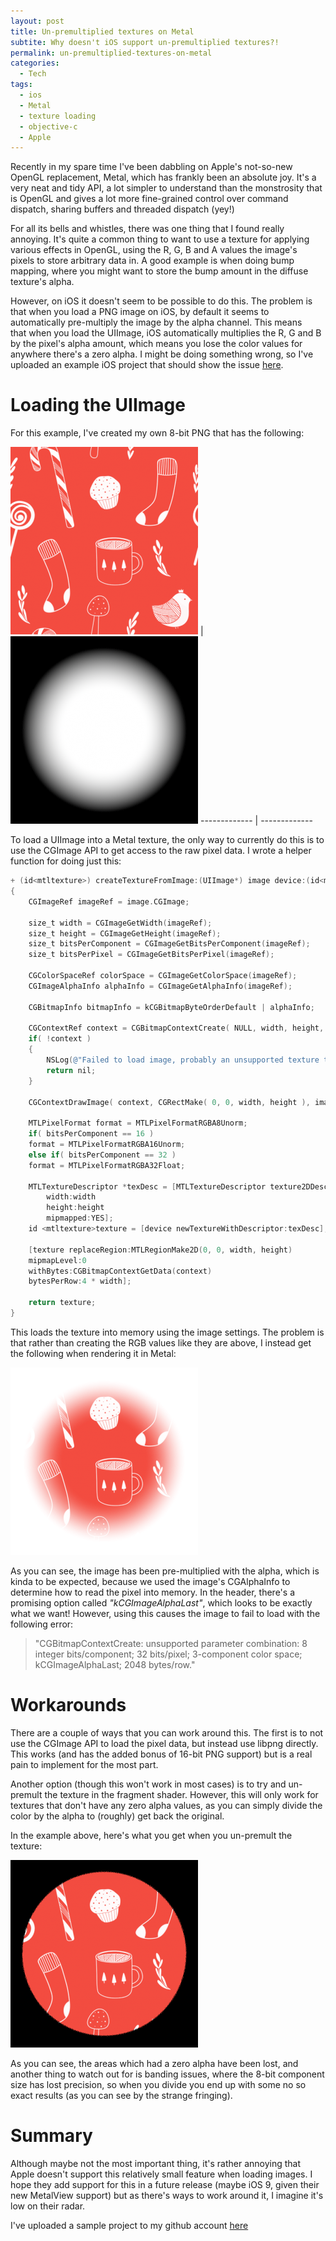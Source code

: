 ```yaml
---
layout: post
title: Un-premultiplied textures on Metal
subtite: Why doesn't iOS support un-premultiplied textures?!
permalink: un-premultiplied-textures-on-metal
categories:
  - Tech
tags:
  - ios
  - Metal
  - texture loading
  - objective-c
  - Apple
---
```


Recently in my spare time I've been dabbling on Apple's not-so-new OpenGL
replacement, Metal, which has frankly been an absolute joy. It's a very neat and
tidy API, a lot simpler to understand than the monstrosity that is OpenGL and
gives a lot more fine-grained control over command dispatch, sharing buffers and
threaded dispatch (yey!)

For all its bells and whistles, there was one thing that I found really
annoying. It's quite a common thing to want to use a texture for applying
various effects in OpenGL, using the R, G, B and A values the image's pixels to
store arbitrary data in. A good example is when doing bump mapping, where you
might want to store the bump amount in the diffuse texture's alpha.

However, on iOS it doesn't seem to be possible to do this. The problem is that
when you load a PNG image on iOS, by default it seems to automatically
pre-multiply the image by the alpha channel. This means that when you load the
UIImage, iOS automatically multiplies the R, G and B by the pixel's alpha
amount, which means you lose the color values for anywhere there's a zero alpha.
I might be doing something wrong, so I've uploaded an example iOS project that
should show the issue [here](https://github.com/tomwardio/MetalPremultTexture).

<!--more-->

# Loading the UIImage

For this example, I've created my own 8-bit PNG that has the following:

[![RGB](/uploads/posts/un-premultiplied-textures-on-metal/texture-small.png)](/uploads/posts/un-premultiplied-textures-on-metal/texture.png)
|
[![Alpha](/uploads/posts/un-premultiplied-textures-on-metal/alpha-small.png)](/uploads/posts/un-premultiplied-textures-on-metal/alpha.png)
------------- | -------------

To load a UIImage into a Metal texture, the only way to currently do this is to
use the CGImage API to get access to the raw pixel data. I wrote a helper
function for doing just this:

```objective-c
+ (id<mtltexture>) createTextureFromImage:(UIImage*) image device:(id<mtldevice>) device
{
    CGImageRef imageRef = image.CGImage;

    size_t width = CGImageGetWidth(imageRef);
    size_t height = CGImageGetHeight(imageRef);
    size_t bitsPerComponent = CGImageGetBitsPerComponent(imageRef);
    size_t bitsPerPixel = CGImageGetBitsPerPixel(imageRef);

    CGColorSpaceRef colorSpace = CGImageGetColorSpace(imageRef);
    CGImageAlphaInfo alphaInfo = CGImageGetAlphaInfo(imageRef);

    CGBitmapInfo bitmapInfo = kCGBitmapByteOrderDefault | alphaInfo;

    CGContextRef context = CGBitmapContextCreate( NULL, width, height, bitsPerComponent, (bitsPerPixel / 8) * width, colorSpace, bitmapInfo);
    if( !context )
    {
        NSLog(@"Failed to load image, probably an unsupported texture type");
        return nil;
    }

    CGContextDrawImage( context, CGRectMake( 0, 0, width, height ), image.CGImage );

    MTLPixelFormat format = MTLPixelFormatRGBA8Unorm;
    if( bitsPerComponent == 16 )
    format = MTLPixelFormatRGBA16Unorm;
    else if( bitsPerComponent == 32 )
    format = MTLPixelFormatRGBA32Float;

    MTLTextureDescriptor *texDesc = [MTLTextureDescriptor texture2DDescriptorWithPixelFormat:format
        width:width
        height:height
        mipmapped:YES];
    id <mtltexture>texture = [device newTextureWithDescriptor:texDesc];

    [texture replaceRegion:MTLRegionMake2D(0, 0, width, height)
    mipmapLevel:0
    withBytes:CGBitmapContextGetData(context)
    bytesPerRow:4 * width];

    return texture;
}
```

This loads the texture into memory using the image settings. The problem is that
rather than creating the RGB values like they are above, I instead get the
following when rendering it in Metal:

[![Rendered texture](/uploads/posts/un-premultiplied-textures-on-metal/result-small.png)](/uploads/posts/un-premultiplied-textures-on-metal/result.png)

As you can see, the image has been pre-multiplied with the alpha, which is kinda
to be expected, because we used the image's CGAlphaInfo to determine how to read
the pixel into memory. In the header, there's a promising option called
_"kCGImageAlphaLast"_, which looks to be exactly what we want! However, using
this causes the image to fail to load with the following error:

> "CGBitmapContextCreate: unsupported parameter combination: 8 integer
> bits/component; 32 bits/pixel; 3-component color space; kCGImageAlphaLast;
> 2048 bytes/row."

# Workarounds

There are a couple of ways that you can work around this. The first is to not
use the CGImage API to load the pixel data, but instead use libpng directly.
This works (and has the added bonus of 16-bit PNG support) but is a real pain to
implement for the most part.

Another option (though this won't work in most cases) is to try and un-premult
the texture in the fragment shader. However, this will only work for textures
that don't have any zero alpha values, as you can simply divide the color by the
alpha to (roughly) get back the original.

In the example above, here's what you get when you un-premult the texture:

[![RGB / A](/uploads/posts/un-premultiplied-textures-on-metal/unpremult-small.png)](/uploads/posts/un-premultiplied-textures-on-metal/unpremult.png)

As you can see, the areas which had a zero alpha have been lost, and another
thing to watch out for is banding issues, where the 8-bit component size has
lost precision, so when you divide you end up with some no so exact results (as
you can see by the strange fringing).

# Summary

Although maybe not the most important thing, it's rather annoying that Apple
doesn't support this relatively small feature when loading images. I hope they
add support for this in a future release (maybe iOS 9, given their new MetalView
support) but as there's ways to work around it, I imagine it's low on their
radar.

I've uploaded a sample project to my github account
[here](https://github.com/tomwardio/MetalPremultTexture)
